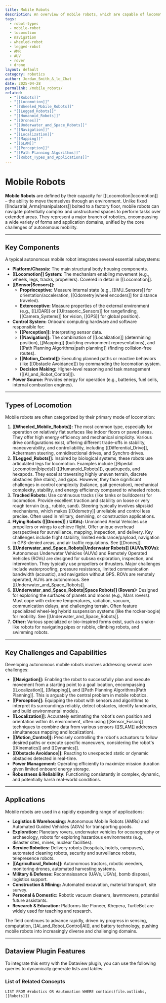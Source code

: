 ```yaml
---
title: Mobile Robots
description: An overview of mobile robots, which are capable of locomotion through various environments, covering types, components, capabilities, and applications.
tags:
  - robot-types
  - mobile-robot
  - locomotion
  - navigation
  - wheeled-robot
  - legged-robot
  - AMR
  - AUV
  - rover
  - drone
layout: default
category: robotics
author: Jordan_Smith_&_le_Chat
date: 2025-04-28
permalink: /mobile_robots/
related:
  - "[[Robots]]"
  - "[[Locomotion]]"
  - "[[Wheeled_Mobile_Robots]]"
  - "[[Legged_Robots]]"
  - "[[Humanoid_Robots]]"
  - "[[Drones]]"
  - "[[Underwater_and_Space_Robots]]"
  - "[[Navigation]]"
  - "[[Localization]]"
  - "[[Mapping]]"
  - "[[SLAM]]"
  - "[[Perception]]"
  - "[[Path Planning Algorithms]]"
  - "[[Robot_Types_and_Applications]]"
---
```


# Mobile Robots

**Mobile Robots** are defined by their capacity for [[Locomotion|locomotion]] – the ability to move themselves through an environment. Unlike fixed [[Industrial_Arms|manipulators]] bolted to a factory floor, mobile robots can navigate potentially complex and unstructured spaces to perform tasks over extended areas. They represent a major branch of robotics, encompassing a wide variety of forms and application domains, unified by the core challenges of autonomous mobility.

---

## Key Components

A typical autonomous mobile robot integrates several essential subsystems:

* **Platform/Chassis:** The main structural body housing components.
* **[[Locomotion]] System:** The mechanism enabling movement (e.g., wheels, legs, tracks, propellers). Covered in detail in [[Locomotion]].
* **[[Sensor|Sensors]]:**
    * **Proprioceptive:** Measure internal state (e.g., [[IMU_Sensors]] for orientation/acceleration, [[Odometry|wheel encoders]] for distance traveled).
    * **Exteroceptive:** Measure properties of the external environment (e.g., [[LIDAR]] or [[Ultrasonic_Sensors]] for rangefinding, [[Camera_Systems]] for vision, [[GPS]] for global position).
* **Control System:** Onboard computing hardware and software responsible for:
    * **[[Perception]]:** Interpreting sensor data.
    * **[[Navigation]]:** The combination of [[Localization]] (determining position), [[Mapping]] (building environment representations), and [[Path Planning Algorithms|path planning]] (finding collision-free routes).
    * **[[Motion_Control]]:** Executing planned paths or reactive behaviors (like [[Obstacle Avoidance]]) by commanding the locomotion system.
    * **Decision Making:** Higher-level reasoning and task management ([[AI_and_Robot_Control]]).
* **Power Source:** Provides energy for operation (e.g., batteries, fuel cells, internal combustion engines).

---

## Types of Locomotion

Mobile robots are often categorized by their primary mode of locomotion:

1.  **[[Wheeled_Mobile_Robots]]:** The most common type, especially for operation on relatively flat surfaces like indoor floors or paved areas. They offer high energy efficiency and mechanical simplicity. Various drive configurations exist, offering different trade-offs in stability, maneuverability, and controllability, including [[Differential_Drive]], Ackermann steering, omnidirectional drives, and Synchro drives.
2.  **[[Legged_Robots]]:** Inspired by biological systems, these robots use articulated legs for locomotion. Examples include [[Bipedal Locomotion|bipeds]] ([[Humanoid_Robots]]), quadrupeds, and hexapods. They excel at traversing highly uneven terrain, discrete obstacles (like stairs), and gaps. However, they face significant challenges in control complexity (balance, gait generation), mechanical complexity, stability, and energy efficiency compared to wheeled robots.
3.  **Tracked Robots:** Use continuous tracks (like tanks or bulldozers) for locomotion. Provide excellent traction and stability on loose or very rough terrain (e.g., rubble, sand). Steering typically involves slip/skid mechanisms, which makes [[Odometry]] unreliable and control less precise. Often used in military, demining, or construction applications.
4.  **Flying Robots ([[Drones]] / UAVs):** Unmanned Aerial Vehicles use propellers or wings to achieve flight. Offer unique overhead perspectives for surveillance, mapping, inspection, and delivery. Key challenges include flight stability, limited endurance/payload, navigation in GPS-denied areas, and air traffic regulations. See [[Drones]].
5.  **[[Underwater_and_Space_Robots|Underwater Robots]] (AUVs/ROVs):** Autonomous Underwater Vehicles (AUVs) and Remotely Operated Vehicles (ROVs) are designed for subsea exploration, inspection, and intervention. They typically use propellers or thrusters. Major challenges include waterproofing, pressure resistance, limited communication bandwidth (acoustic), and navigation without GPS. ROVs are remotely operated, AUVs are autonomous. See [[Underwater_and_Space_Robots]].
6.  **[[Underwater_and_Space_Robots|Space Robots]] (Rovers):** Designed for exploring the surfaces of planets and moons (e.g., Mars rovers). Must cope with extreme temperatures, radiation, vacuum, communication delays, and challenging terrain. Often feature specialized wheel-leg hybrid suspension systems (like the rocker-bogie) for mobility. See [[Underwater_and_Space_Robots]].
7.  **Other:** Various specialized or bio-inspired forms exist, such as snake-like robots for navigating pipes or rubble, climbing robots, and swimming robots.

---

## Key Challenges and Capabilities

Developing autonomous mobile robots involves addressing several core challenges:

* **[[Navigation]]:** Enabling the robot to successfully plan and execute movement from a starting point to a goal location, encompassing [[Localization]], [[Mapping]], and [[Path Planning Algorithms|Path Planning]]. This is arguably the central problem in mobile robotics.
* **[[Perception]]:** Equipping the robot with sensors and algorithms to interpret its surroundings reliably, detect obstacles, identify landmarks, and build environmental models.
* **[[Localization]]:** Accurately estimating the robot's own position and orientation within its environment, often using [[Sensor_Fusion]] techniques to combine data from various sensors ([[SLAM]] addresses simultaneous mapping and localization).
* **[[Motion_Control]]:** Precisely controlling the robot's actuators to follow desired paths or execute specific maneuvers, considering the robot's [[Kinematics]] and [[Dynamics]].
* **[[Obstacle Avoidance]]:** Reacting to unexpected static or dynamic obstacles detected in real-time.
* **Power Management:** Operating efficiently to maximize mission duration given limited onboard energy storage.
* **Robustness & Reliability:** Functioning consistently in complex, dynamic, and potentially harsh real-world conditions.

---

## Applications

Mobile robots are used in a rapidly expanding range of applications:

* **Logistics & Warehousing:** Autonomous Mobile Robots (AMRs) and Automated Guided Vehicles (AGVs) for transporting goods.
* **Exploration:** Planetary rovers, underwater vehicles for oceanography or archaeology, robots for exploring hazardous environments (e.g., disaster sites, mines, nuclear facilities).
* **Service Robotics:** Delivery robots (hospitals, hotels, campuses), automated cleaning robots, security and surveillance robots, telepresence robots.
* **[[Agricultural_Robots]]:** Autonomous tractors, robotic weeders, monitoring drones, automated harvesting systems.
* **Military & Defense:** Reconnaissance (UAVs, UGVs), bomb disposal, logistics support.
* **Construction & Mining:** Automated excavation, material transport, site survey.
* **Personal & Domestic:** Robotic vacuum cleaners, lawnmowers, potential future assistants.
* **Research & Education:** Platforms like Pioneer, Khepera, TurtleBot are widely used for teaching and research.

The field continues to advance rapidly, driven by progress in sensing, computation, [[AI_and_Robot_Control|AI]], and battery technology, pushing mobile robots into increasingly diverse and challenging domains.

---

## Dataview Plugin Features

To integrate this entry with the Dataview plugin, you can use the following queries to dynamically generate lists and tables:

### List of Related Concepts

```dataview
LIST FROM #robotics OR #automation WHERE contains(file.outlinks, [[Robots]])